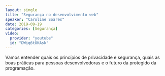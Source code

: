 ```yaml
---
layout: single
title: "Segurança no desenvolvimento web"
speaker: "Caroline Soares"
date: 2019-09-19
categories: [Segurança]
video:
  provider: "youtube"
  id: "DWiq6tOKAsk"
---
```


Vamos entender quais os princípios de privacidade e segurança, quais as boas práticas para pessoas desenvolvedoras e o futuro da protegido da programação.